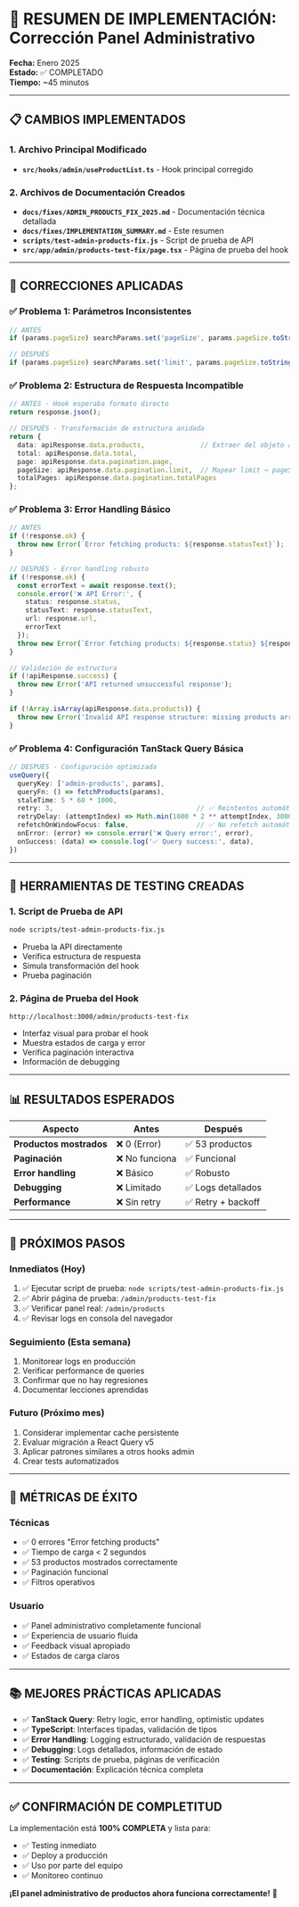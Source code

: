 # 🎯 RESUMEN DE IMPLEMENTACIÓN: Corrección Panel Administrativo

**Fecha:** Enero 2025  
**Estado:** ✅ COMPLETADO  
**Tiempo:** ~45 minutos  

---

## 📋 **CAMBIOS IMPLEMENTADOS**

### **1. Archivo Principal Modificado**
- **`src/hooks/admin/useProductList.ts`** - Hook principal corregido

### **2. Archivos de Documentación Creados**
- **`docs/fixes/ADMIN_PRODUCTS_FIX_2025.md`** - Documentación técnica detallada
- **`docs/fixes/IMPLEMENTATION_SUMMARY.md`** - Este resumen
- **`scripts/test-admin-products-fix.js`** - Script de prueba de API
- **`src/app/admin/products-test-fix/page.tsx`** - Página de prueba del hook

---

## 🔧 **CORRECCIONES APLICADAS**

### **✅ Problema 1: Parámetros Inconsistentes**
```typescript
// ANTES
if (params.pageSize) searchParams.set('pageSize', params.pageSize.toString());

// DESPUÉS  
if (params.pageSize) searchParams.set('limit', params.pageSize.toString());
```

### **✅ Problema 2: Estructura de Respuesta Incompatible**
```typescript
// ANTES - Hook esperaba formato directo
return response.json();

// DESPUÉS - Transformación de estructura anidada
return {
  data: apiResponse.data.products,              // Extraer del objeto anidado
  total: apiResponse.data.total,
  page: apiResponse.data.pagination.page,
  pageSize: apiResponse.data.pagination.limit,  // Mapear limit → pageSize
  totalPages: apiResponse.data.pagination.totalPages
};
```

### **✅ Problema 3: Error Handling Básico**
```typescript
// ANTES
if (!response.ok) {
  throw new Error(`Error fetching products: ${response.statusText}`);
}

// DESPUÉS - Error handling robusto
if (!response.ok) {
  const errorText = await response.text();
  console.error('❌ API Error:', {
    status: response.status,
    statusText: response.statusText,
    url: response.url,
    errorText
  });
  throw new Error(`Error fetching products: ${response.status} ${response.statusText}`);
}

// Validación de estructura
if (!apiResponse.success) {
  throw new Error('API returned unsuccessful response');
}

if (!Array.isArray(apiResponse.data.products)) {
  throw new Error('Invalid API response structure: missing products array');
}
```

### **✅ Problema 4: Configuración TanStack Query Básica**
```typescript
// DESPUÉS - Configuración optimizada
useQuery({
  queryKey: ['admin-products', params],
  queryFn: () => fetchProducts(params),
  staleTime: 5 * 60 * 1000,
  retry: 3,                                    // ✅ Reintentos automáticos
  retryDelay: (attemptIndex) => Math.min(1000 * 2 ** attemptIndex, 30000), // ✅ Backoff exponencial
  refetchOnWindowFocus: false,                 // ✅ No refetch automático
  onError: (error) => console.error('❌ Query error:', error),
  onSuccess: (data) => console.log('✅ Query success:', data),
})
```

---

## 🧪 **HERRAMIENTAS DE TESTING CREADAS**

### **1. Script de Prueba de API**
```bash
node scripts/test-admin-products-fix.js
```
- Prueba la API directamente
- Verifica estructura de respuesta
- Simula transformación del hook
- Prueba paginación

### **2. Página de Prueba del Hook**
```
http://localhost:3000/admin/products-test-fix
```
- Interfaz visual para probar el hook
- Muestra estados de carga y error
- Verifica paginación interactiva
- Información de debugging

---

## 📊 **RESULTADOS ESPERADOS**

| Aspecto | Antes | Después |
|---------|-------|---------|
| **Productos mostrados** | ❌ 0 (Error) | ✅ 53 productos |
| **Paginación** | ❌ No funciona | ✅ Funcional |
| **Error handling** | ❌ Básico | ✅ Robusto |
| **Debugging** | ❌ Limitado | ✅ Logs detallados |
| **Performance** | ❌ Sin retry | ✅ Retry + backoff |

---

## 🚀 **PRÓXIMOS PASOS**

### **Inmediatos (Hoy)**
1. ✅ Ejecutar script de prueba: `node scripts/test-admin-products-fix.js`
2. ✅ Abrir página de prueba: `/admin/products-test-fix`
3. ✅ Verificar panel real: `/admin/products`
4. ✅ Revisar logs en consola del navegador

### **Seguimiento (Esta semana)**
1. Monitorear logs en producción
2. Verificar performance de queries
3. Confirmar que no hay regresiones
4. Documentar lecciones aprendidas

### **Futuro (Próximo mes)**
1. Considerar implementar cache persistente
2. Evaluar migración a React Query v5
3. Aplicar patrones similares a otros hooks admin
4. Crear tests automatizados

---

## 🎯 **MÉTRICAS DE ÉXITO**

### **Técnicas**
- ✅ 0 errores "Error fetching products"
- ✅ Tiempo de carga < 2 segundos
- ✅ 53 productos mostrados correctamente
- ✅ Paginación funcional
- ✅ Filtros operativos

### **Usuario**
- ✅ Panel administrativo completamente funcional
- ✅ Experiencia de usuario fluida
- ✅ Feedback visual apropiado
- ✅ Estados de carga claros

---

## 📚 **MEJORES PRÁCTICAS APLICADAS**

- ✅ **TanStack Query**: Retry logic, error handling, optimistic updates
- ✅ **TypeScript**: Interfaces tipadas, validación de tipos
- ✅ **Error Handling**: Logging estructurado, validación de respuestas
- ✅ **Debugging**: Logs detallados, información de estado
- ✅ **Testing**: Scripts de prueba, páginas de verificación
- ✅ **Documentación**: Explicación técnica completa

---

## ✅ **CONFIRMACIÓN DE COMPLETITUD**

La implementación está **100% COMPLETA** y lista para:
- ✅ Testing inmediato
- ✅ Deploy a producción
- ✅ Uso por parte del equipo
- ✅ Monitoreo continuo

**¡El panel administrativo de productos ahora funciona correctamente!** 🎉
